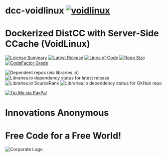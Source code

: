 # dcc-voidlinux [![voidlinux](https://github.com/InnovAnon-Inc/dcc/actions/workflows/pkgrel.yml/badge.svg?branch=voidlinux)](https://github.com/InnovAnon-Inc/dcc/actions/workflows/pkgrel.yml?branch=voidlinux)
Dockerized DistCC with Server-Side CCache (VoidLinux)
==========
[![License Summary](https://img.shields.io/github/license/InnovAnon-Inc/dcc?color=%23FF1100&label=Free%20Code%20for%20a%20Free%20World%21&logo=InnovAnon%2C%20Inc.&logoColor=%23FF1133&style=plastic)](https://tldrlegal.com/license/unlicense#summary)
[![Latest Release](https://img.shields.io/github/commits-since/InnovAnon-Inc/dcc/latest?color=%23FF1100&include_prereleases&logo=InnovAnon%2C%20Inc.&logoColor=%23FF1133&style=plastic)](https://github.com/InnovAnon-Inc/dcc/releases/latest)
[![Lines of Code](https://tokei.rs/b1/github/InnovAnon-Inc/dcc?category=code&color=FF1100&logo=InnovAnon-Inc&logoColor=FF1133&style=plastic)](https://github.com/InnovAnon-Inc/dcc)
[![Repo Size](https://img.shields.io/github/repo-size/InnovAnon-Inc/dcc?color=%23FF1100&logo=InnovAnon%2C%20Inc.&logoColor=%23FF1133&style=plastic)](https://github.com/InnovAnon-Inc/dcc)
[![CodeFactor Grade](https://img.shields.io/codefactor/grade/github/InnovAnon-Inc/dcc?color=FF1100&logo=InnovAnon-Inc&logoColor=FF1133&style=plastic)](https://www.codefactor.io/repository/github/InnovAnon-Inc/dcc)

![Dependent repos (via libraries.io)](https://img.shields.io/librariesio/dependent-repos/pypi/dcc?color=FF1100&style=plastic)
![Libraries.io dependency status for latest release](https://img.shields.io/librariesio/release/pypi/dcc?color=FF1100&style=plastic)
![Libraries.io SourceRank](https://img.shields.io/librariesio/sourcerank/pypi/dcc?style=plastic)
![Libraries.io dependency status for GitHub repo](https://img.shields.io/librariesio/github/InnovAnon-Inc/dcc?color=FF1100&logoColor=FF1133&style=plastic)

[![Tip Me via PayPal](https://img.shields.io/badge/paypal-donate-FF1100.svg?logo=paypal&logoColor=FF1133&style=plastic)](https://www.paypal.me/InnovAnon)

# Innovations Anonymous
Free Code for a Free World!
==========
![Corporate Logo](https://innovanon-inc.github.io/assets/images/logo.gif)

